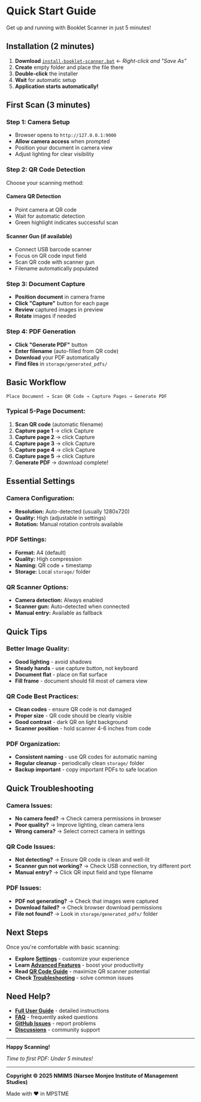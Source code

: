 # Quick Start Guide

Get up and running with Booklet Scanner in just 5 minutes!

## Installation (2 minutes)

1. **Download** [`install-booklet-scanner.bat`](https://github.com/sunny-nanade/BookletDC/raw/main/install-booklet-scanner.bat) ← *Right-click and "Save As"*
2. **Create** empty folder and place the file there
3. **Double-click** the installer
4. **Wait** for automatic setup
5. **Application starts automatically!**

## First Scan (3 minutes)

### Step 1: Camera Setup
- Browser opens to `http://127.0.0.1:9000`
- **Allow camera access** when prompted
- Position your document in camera view
- Adjust lighting for clear visibility

### Step 2: QR Code Detection
Choose your scanning method:

#### Camera QR Detection
- Point camera at QR code
- Wait for automatic detection
- Green highlight indicates successful scan

#### Scanner Gun (if available)
- Connect USB barcode scanner
- Focus on QR code input field
- Scan QR code with scanner gun
- Filename automatically populated

### Step 3: Document Capture
- **Position document** in camera frame
- **Click "Capture"** button for each page
- **Review** captured images in preview
- **Rotate** images if needed

### Step 4: PDF Generation
- **Click "Generate PDF"** button
- **Enter filename** (auto-filled from QR code)
- **Download** your PDF automatically
- **Find files** in `storage/generated_pdfs/`

## Basic Workflow

```
Place Document → Scan QR Code → Capture Pages → Generate PDF
```

### Typical 5-Page Document:
1. **Scan QR code** (automatic filename)
2. **Capture page 1** → click Capture
3. **Capture page 2** → click Capture  
4. **Capture page 3** → click Capture
5. **Capture page 4** → click Capture
6. **Capture page 5** → click Capture
7. **Generate PDF** → download complete!

## Essential Settings

### Camera Configuration:
- **Resolution:** Auto-detected (usually 1280x720)
- **Quality:** High (adjustable in settings)
- **Rotation:** Manual rotation controls available

### PDF Settings:
- **Format:** A4 (default)
- **Quality:** High compression
- **Naming:** QR code + timestamp
- **Storage:** Local `storage/` folder

### QR Scanner Options:
- **Camera detection:** Always enabled
- **Scanner gun:** Auto-detected when connected
- **Manual entry:** Available as fallback

## Quick Tips

### Better Image Quality:
- **Good lighting** - avoid shadows
- **Steady hands** - use capture button, not keyboard
- **Document flat** - place on flat surface
- **Fill frame** - document should fill most of camera view

### QR Code Best Practices:
- **Clean codes** - ensure QR code is not damaged
- **Proper size** - QR code should be clearly visible
- **Good contrast** - dark QR on light background
- **Scanner position** - hold scanner 4-6 inches from code

### PDF Organization:
- **Consistent naming** - use QR codes for automatic naming
- **Regular cleanup** - periodically clean `storage/` folder
- **Backup important** - copy important PDFs to safe location

## Quick Troubleshooting

### Camera Issues:
- **No camera feed?** → Check camera permissions in browser
- **Poor quality?** → Improve lighting, clean camera lens
- **Wrong camera?** → Select correct camera in settings

### QR Code Issues:
- **Not detecting?** → Ensure QR code is clean and well-lit
- **Scanner gun not working?** → Check USB connection, try different port
- **Manual entry?** → Click QR input field and type filename

### PDF Issues:
- **PDF not generating?** → Check that images were captured
- **Download failed?** → Check browser download permissions
- **File not found?** → Look in `storage/generated_pdfs/` folder

## Next Steps

Once you're comfortable with basic scanning:

- **Explore [Settings](Settings-Configuration)** - customize your experience
- **Learn [Advanced Features](User-Guide)** - boost your productivity  
- **Read [QR Code Guide](QR-Code-Features)** - maximize QR scanner potential
- **Check [Troubleshooting](Troubleshooting)** - solve common issues

## Need Help?

- **[Full User Guide](User-Guide)** - detailed instructions
- **[FAQ](FAQ)** - frequently asked questions
- **[GitHub Issues](https://github.com/sunny-nanade/BookletDC/issues)** - report problems
- **[Discussions](https://github.com/sunny-nanade/BookletDC/discussions)** - community support

---

**Happy Scanning!**

*Time to first PDF: Under 5 minutes!*

---

**Copyright © 2025 NMIMS (Narsee Monjee Institute of Management Studies)**

Made with ❤️ in MPSTME
